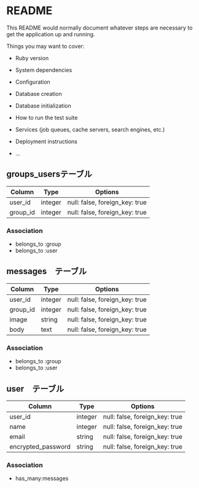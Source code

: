 # README

This README would normally document whatever steps are necessary to get the
application up and running.

Things you may want to cover:

* Ruby version

* System dependencies

* Configuration

* Database creation

* Database initialization

* How to run the test suite

* Services (job queues, cache servers, search engines, etc.)

* Deployment instructions

* ...

## groups_usersテーブル

|Column|Type|Options|
|------|----|-------|
|user_id|integer|null: false, foreign_key: true|
|group_id|integer|null: false, foreign_key: true|

### Association
- belongs_to :group
- belongs_to :user

## messages　テーブル
|Column|Type|Options|
|------|----|-------|
|user_id|integer|null: false, foreign_key: true|
|group_id|integer|null: false, foreign_key: true|
|image|string|null: false, foreign_key: true|
|body|text|null: false, foreign_key: true|

### Association
- belongs_to :group
- belongs_to :user

## user　テーブル
|Column|Type|Options|
|------|----|-------|
|user_id|integer|null: false, foreign_key: true|
|name|integer|null: false, foreign_key: true|
|email|string|null: false, foreign_key: true|
|encrypted_password|string|null: false, foreign_key: true|

### Association
- has_many:messages